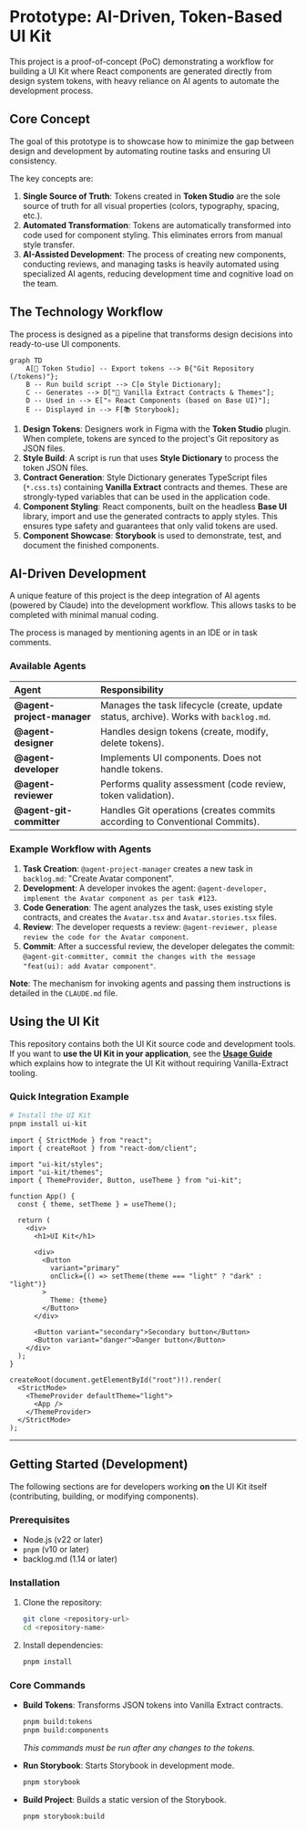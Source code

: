 # Prototype: AI-Driven, Token-Based UI Kit

This project is a proof-of-concept (PoC) demonstrating a workflow for building a UI Kit where React components are generated directly from design system tokens, with heavy reliance on AI agents to automate the development process.

## Core Concept

The goal of this prototype is to showcase how to minimize the gap between design and development by automating routine tasks and ensuring UI consistency.

The key concepts are:

1.  **Single Source of Truth**: Tokens created in **Token Studio** are the sole source of truth for all visual properties (colors, typography, spacing, etc.).
2.  **Automated Transformation**: Tokens are automatically transformed into code used for component styling. This eliminates errors from manual style transfer.
3.  **AI-Assisted Development**: The process of creating new components, conducting reviews, and managing tasks is heavily automated using specialized AI agents, reducing development time and cognitive load on the team.

## The Technology Workflow

The process is designed as a pipeline that transforms design decisions into ready-to-use UI components.

```mermaid
graph TD
    A[🎨 Token Studio] -- Export tokens --> B{"Git Repository (/tokens)"};
    B -- Run build script --> C[⚙️ Style Dictionary];
    C -- Generates --> D["📝 Vanilla Extract Contracts & Themes"];
    D -- Used in --> E["⚛️ React Components (based on Base UI)"];
    E -- Displayed in --> F[📚 Storybook];
```

1.  **Design Tokens**: Designers work in Figma with the **Token Studio** plugin. When complete, tokens are synced to the project's Git repository as JSON files.
2.  **Style Build**: A script is run that uses **Style Dictionary** to process the token JSON files.
3.  **Contract Generation**: Style Dictionary generates TypeScript files (`*.css.ts`) containing **Vanilla Extract** contracts and themes. These are strongly-typed variables that can be used in the application code.
4.  **Component Styling**: React components, built on the headless **Base UI** library, import and use the generated contracts to apply styles. This ensures type safety and guarantees that only valid tokens are used.
5.  **Component Showcase**: **Storybook** is used to demonstrate, test, and document the finished components.

## AI-Driven Development

A unique feature of this project is the deep integration of AI agents (powered by Claude) into the development workflow. This allows tasks to be completed with minimal manual coding.

The process is managed by mentioning agents in an IDE or in task comments.

### Available Agents

| Agent                      | Responsibility                                                                        |
| :------------------------- | :------------------------------------------------------------------------------------ |
| **@agent-project-manager** | Manages the task lifecycle (create, update status, archive). Works with `backlog.md`. |
| **@agent-designer**        | Handles design tokens (create, modify, delete tokens).                                |
| **@agent-developer**       | Implements UI components. Does not handle tokens.                                     |
| **@agent-reviewer**        | Performs quality assessment (code review, token validation).                          |
| **@agent-git-committer**   | Handles Git operations (creates commits according to Conventional Commits).           |

### Example Workflow with Agents

1.  **Task Creation**: `@agent-project-manager` creates a new task in `backlog.md`: "Create Avatar component".
2.  **Development**: A developer invokes the agent: `@agent-developer, implement the Avatar component as per task #123`.
3.  **Code Generation**: The agent analyzes the task, uses existing style contracts, and creates the `Avatar.tsx` and `Avatar.stories.tsx` files.
4.  **Review**: The developer requests a review: `@agent-reviewer, please review the code for the Avatar component`.
5.  **Commit**: After a successful review, the developer delegates the commit: `@agent-git-committer, commit the changes with the message "feat(ui): add Avatar component"`.

**Note**: The mechanism for invoking agents and passing them instructions is detailed in the `CLAUDE.md` file.

## Using the UI Kit

This repository contains both the UI Kit source code and development tools. If you want to **use the UI Kit in your application**, see the **[Usage Guide](./USAGE_WITHOUT_VANILLA_EXTRACT.md)** which explains how to integrate the UI Kit without requiring Vanilla-Extract tooling.

### Quick Integration Example

```bash
# Install the UI Kit
pnpm install ui-kit
```

```tsx
import { StrictMode } from "react";
import { createRoot } from "react-dom/client";

import "ui-kit/styles";
import "ui-kit/themes";
import { ThemeProvider, Button, useTheme } from "ui-kit";

function App() {
  const { theme, setTheme } = useTheme();

  return (
    <div>
      <h1>UI Kit</h1>

      <div>
        <Button
          variant="primary"
          onClick={() => setTheme(theme === "light" ? "dark" : "light")}
        >
          Theme: {theme}
        </Button>
      </div>

      <Button variant="secondary">Secondary button</Button>
      <Button variant="danger">Danger button</Button>
    </div>
  );
}

createRoot(document.getElementById("root")!).render(
  <StrictMode>
    <ThemeProvider defaultTheme="light">
      <App />
    </ThemeProvider>
  </StrictMode>
);
```

---

## Getting Started (Development)

The following sections are for developers working **on** the UI Kit itself (contributing, building, or modifying components).

### Prerequisites

- Node.js (v22 or later)
- `pnpm` (v10 or later)
- backlog.md (1.14 or later)

### Installation

1.  Clone the repository:

    ```bash
    git clone <repository-url>
    cd <repository-name>
    ```

2.  Install dependencies:
    ```bash
    pnpm install
    ```

### Core Commands

- **Build Tokens**: Transforms JSON tokens into Vanilla Extract contracts.

  ```bash
  pnpm build:tokens
  pnpm build:components
  ```

  _This commands must be run after any changes to the tokens._

- **Run Storybook**: Starts Storybook in development mode.

  ```bash
  pnpm storybook
  ```

- **Build Project**: Builds a static version of the Storybook.
  ```bash
  pnpm storybook:build
  ```
